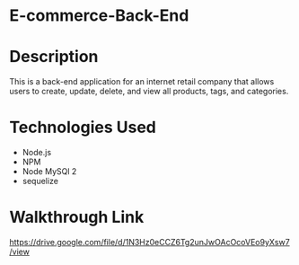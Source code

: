 # E-commerce-Back-End

# Description
This is a back-end application for an internet retail company that allows users to create, update, delete, and view all products, tags, and categories. 

# Technologies Used
- Node.js
- NPM
- Node MySQl 2
- sequelize

# Walkthrough Link
https://drive.google.com/file/d/1N3Hz0eCCZ6Tg2unJwOAcOcoVEo9yXsw7/view